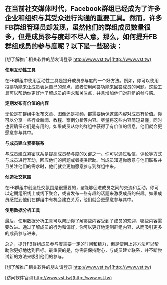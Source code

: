 ## **在当前社交媒体时代，Facebook群组已经成为了许多企业和组织与其受众进行沟通的重要工具。然而，许多FB群组管理员却发现，虽然他们的群组成员数量很多，但是成员参与度却不尽人意。那么，如何提升FB群组成员的参与度呢？以下是一些秘诀：**

[想了解推广相关软件的朋友请登录 http://www.vst.tw](http://www.vst.tw)

**使用互动性工具**

在FB群组中使用互动性工具是提升成员参与度的一个好方法。例如，你可以使用投票功能来让成员表达自己的观点，或者使用问答功能来回答成员的问题。这些工具可以帮助你更好地了解成员的需求和关注点，并且增加他们对群组的参与感。

**定期发布有价值的内容**

无论是在群组中发布文章、图像还是视频，都需要确保这些内容对成员有价值。你可以分享一些行业新闻、教程、案例分析等内容。尽量将这些内容简短易懂，同时也要确保它们是有用的。如果成员从你的群组中获得了有价值的信息，他们就会更愿意参与其中。

**与成员建立紧密联系**

与成员建立紧密联系是提高成员参与度的关键之一。你可以通过私信、评论等方式与成员进行互动，回应他们的问题或者提供帮助。当成员知道你愿意与他们联系并且关注他们的需求时，他们就会更加愿意参与到群组中来。

**创造社交氛围**

在FB群组中创造社交氛围是很重要的，这能够促进成员之间的交流和互动。你可以定期组织线上或线下聚会，或者发布一些有趣的话题来激发成员的兴趣。如果成员感觉到他们在群组中有机会建立关系，他们就会更愿意参与其中。

**使用数据分析工具**

最后，使用数据分析工具可以帮助你了解哪些内容受到了成员的欢迎，哪些内容需要改进。通过了解成员的行为和偏好，你可以更好地定制群组内容，从而吸引更多的成员参与进来。

总之，提升FB群组成员参与度需要一定的时间和精力，但是使用上述方法可以帮助你更好地达到目标。最重要的是，你需要保持耐心，与成员建立联系，并不断尝试新的方法来吸引他们的参与。

[想了解推广相关软件的朋友请登录 http://www.vst.tw](http://www.vst.tw)


[访问软件官网 http://www.vst.tw](http://www.vst.tw)

